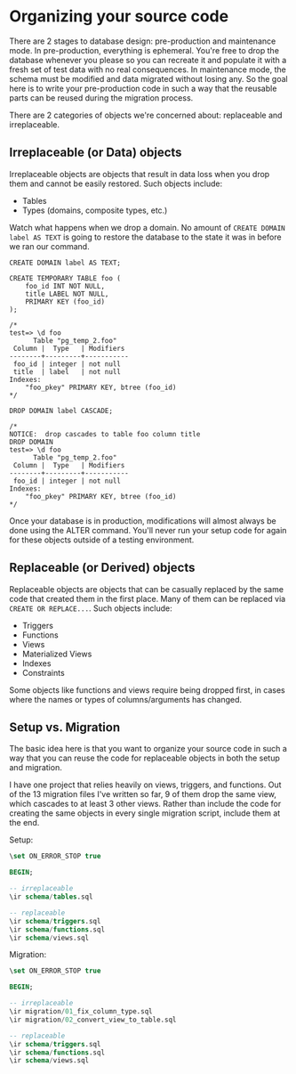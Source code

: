 # Organizing your source code

There are 2 stages to database design:  pre-production and maintenance mode.  In pre-production, everything is ephemeral.  You're free to drop the database whenever you please so you can recreate it and populate it with a fresh set of test data with no real consequences.  In maintenance mode, the schema must be modified and data migrated without losing any.  So the goal here is to write your pre-production code in such a way that the reusable parts can be reused during the migration process.

There are 2 categories of objects we're concerned about:  replaceable and irreplaceable.

## Irreplaceable (or Data) objects

Irreplaceable objects are objects that result in data loss when you drop them and cannot be easily restored.  Such objects include:

* Tables
* Types (domains, composite types, etc.)

Watch what happens when we drop a domain.  No amount of `CREATE DOMAIN label AS TEXT` is going to restore the database to the state it was in before we ran our command.

```
CREATE DOMAIN label AS TEXT;

CREATE TEMPORARY TABLE foo (
	foo_id INT NOT NULL,
	title LABEL NOT NULL,
	PRIMARY KEY (foo_id)
);

/*
test=> \d foo
      Table "pg_temp_2.foo"
 Column |  Type   | Modifiers
--------+---------+-----------
 foo_id | integer | not null
 title  | label   | not null
Indexes:
    "foo_pkey" PRIMARY KEY, btree (foo_id)
*/

DROP DOMAIN label CASCADE;

/*
NOTICE:  drop cascades to table foo column title
DROP DOMAIN
test=> \d foo
      Table "pg_temp_2.foo"
 Column |  Type   | Modifiers
--------+---------+-----------
 foo_id | integer | not null
Indexes:
    "foo_pkey" PRIMARY KEY, btree (foo_id)
*/
```

Once your database is in production, modifications will almost always be done using the ALTER command.  You'll never run your setup code for again for these objects outside of a testing environment.

## Replaceable (or Derived) objects

Replaceable objects are objects that can be casually replaced by the same code that created them in the first place.  Many of them can be replaced via `CREATE OR REPLACE...`.  Such objects include:

* Triggers
* Functions
* Views
* Materialized Views
* Indexes
* Constraints

Some objects like functions and views require being dropped first, in cases where the names or types of columns/arguments has changed.

## Setup vs. Migration

The basic idea here is that you want to organize your source code in such a way that you can reuse the code for replaceable objects in both the setup and migration.

I have one project that relies heavily on views, triggers, and functions.  Out of the 13 migration files I've written so far, 9 of them drop the same view, which cascades to at least 3 other views.  Rather than include the code for creating the same objects in every single migration script, include them at the end.

Setup:

```sql
\set ON_ERROR_STOP true

BEGIN;

-- irreplaceable
\ir schema/tables.sql

-- replaceable
\ir schema/triggers.sql
\ir schema/functions.sql
\ir schema/views.sql
```

Migration:

```sql
\set ON_ERROR_STOP true

BEGIN;

-- irreplaceable
\ir migration/01_fix_column_type.sql
\ir migration/02_convert_view_to_table.sql

-- replaceable
\ir schema/triggers.sql
\ir schema/functions.sql
\ir schema/views.sql
```
